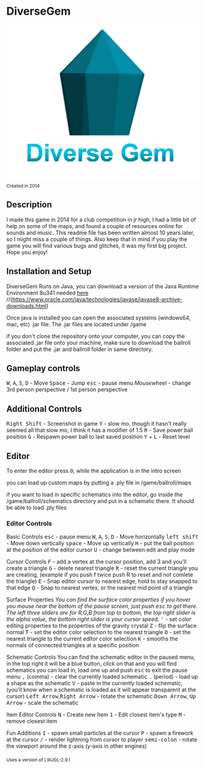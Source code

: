 # DiverseGem

![Alt text](assets/pictures/DiverseGemLogo2.PNG)
<sub>Created in 2014</sub>

## Description

I made this game in 2014 for a club competition in jr high, I had a little bit of help on some of the maps, and found a couple of resources online for sounds and music. This readme file has been written almost 10 years later, so I might miss a couple of things. Also keep that in mind if you play the game you will find various bugs and glitches, it was my first big project. Hope you enjoy!

## Installation and Setup

DiverseGem Runs on Java, you can download a version of the Java Runtime Environment 8u341 needed [here](https://www.oracle.com/java/technologies/javase/javase8u211-later-archive-downloads.html)
//(https://www.oracle.com/java/technologies/javase/javase8-archive-downloads.html)

Once java is installed you can open the associated systems (windows64, mac, etc) .jar file.
The .jar files are located under /game

if you don't clone the repository onto your computer, you can copy the associated .jar file onto your machine, make sure to download the ballroll folder and put the .jar and ballroll folder in same directory.

## Gameplay controls

<kbd>W</kbd>, <kbd>A</kbd>, <kbd>S</kbd>, <kbd>D</kbd> - Move
<kbd>Space</kbd> - Jump
<kbd>esc</kbd> - pause menu
_Mousewheel_ - change 3rd person perspective / 1st person perspective

## Additional Controls

<kbd>Right Shift</kbd> - Screenshot in game
<kbd>Y</kbd> - slow mo, though it hasn't really seemed all that slow mo, I think it has a modifier of 1.5
<kbd>R</kbd> - Save power ball position
<kbd>G</kbd> - Respawn power ball to last saved position
<kbd>Y</kbd> + <kbd>L</kbd> - Reset level

## Editor

To enter the editor press <kbd>0</kbd>, while the application is in the intro screen

you can load up custom maps by putting a .ply file in /game/ballroll/maps

if you want to load in specific schematics into the editor, go inside the /game/ballroll/schematics directory and put in a schematic there. It should be able to load .ply files

### Editor Controls

Basic Controls
<kbd>esc</kbd> - pause menu
<kbd>W</kbd>, <kbd>A</kbd>, <kbd>S</kbd>, <kbd>D</kbd> - Move horizontally
<kbd>left shift</kbd> - Move down vertically
<kbd>space</kbd> - Move up vertically
<kbd>H</kbd> - put the ball position at the position of the editor cursor
<kbd>U</kbd> - change between edit and play mode

Cursor Controls
<kbd>F</kbd> - add a vertex at the cursor position, add 3 and you'll create a triangle
<kbd>G</kbd> - delete nearest triangle
<kbd>R</kbd> - reset the current triangle you are creating, (example if you push f twice push R to reset and not comlete the triangle)
<kbd>E</kbd> - Snap editor cursor to nearest edge, hold to stay snapped to that edge
<kbd>Q</kbd> - Snap to nearest vertex, or the nearest mid point of a triangle

Surface Properties
_You can find the surface color properties if you hover you mouse near the bottom of the pause screen, just push <kbd>esc</kbd> to get there. The left three sliders are for R,G,B from top to bottom, the top right slider is the alpha value, the bottom right slider is your cursor speed._
<kbd>'</kbd> - set color editing properties to the properties of the gravity crystal
<kbd>Z</kbd> - flip the surface normal
<kbd>T</kbd> - set the editor color selection to the nearest triangle
<kbd>O</kbd> - set the nearest triangle to the current editor color selection
<kbd>K</kbd> - smooths the normals of connected triangles at a specific position

Schematic Controls
You can find the schematic editor in the paused menu, in the top right it will be a blue button, click on that and you will find schematics you can load in, load one up and push <kbd>esc</kbd> to exit the pause menu
<kbd>,</kbd> (comma) - clear the currently loaded schematic
<kbd>.</kbd> (period) - load up a shape as the schematic
<kbd>V</kbd> - paste in the currently loaded schematic, (you'll know when a schematic is loaded as it will appear transparent at the cursor)
<kbd>Left Arrow</kbd>,<kbd>Right Arrow</kbd> - rotate the schematic
<kbd>Down Arrow</kbd>, <kbd>Up Arrow</kbd> - scale the schematic

Item Editor Controls
<kbd>N</kbd> - Create new Item
<kbd>1</kbd> - Edit closest item's type
<kbd>M</kbd> - remove closest item

Fun Additions
<kbd>I</kbd> - spawn small particles at the cursor
<kbd>P</kbd> - spawn a firework at the cursor
<kbd>/</kbd> - render lightning from cursor to player
<kbd>semi-colon</kbd> - rotate the viewport around the z-axis (y-axis in other engines)

<sub> Uses a version of LWJGL-2.9.1 </sub>
